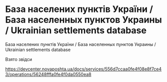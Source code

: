 # База населених пунктів України / База населенных пунктов Украины / Ukrainian settlements database
База населених пунктів України / База населенных пунктов Украины / Ukrainian settlements database

Взято звідси

https://devcenter.novaposhta.ua/docs/services/556d7ccaa0fe4f08e8f7ce43/operations/56248fffa0fe4f0da0550ea8
